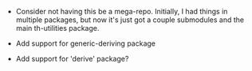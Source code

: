 * Consider not having this be a mega-repo. Initially, I had things in multiple
  packages, but now it's just got a couple submodules and the main th-utilities
  package.

* Add support for generic-deriving package

* Add support for 'derive' package?
